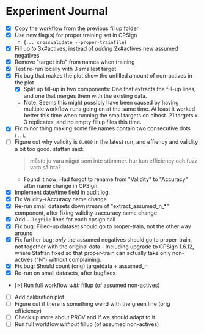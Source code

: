 Experiment Journal
==================

- [x] Copy the workflow from the previous fillup folder
- [x] Use new flag(s) for proper training set in CPSign
  - (`... crossvalidate --proper-trainfile`)
- [x] Fill up *to* 3x#actives, instead of *adding* 2x#actives new assumed negatives
- [x] Remove "target info" from names when training
- [x] Test re-run locally with 3 smallest target
- [x] Fix bug that makes the plot show the unfilled amount of non-actives in the plot
  - [x] Split up fill-up in two components: One that extracts the fill-up
    lines, and one that merges them with the existing data.
  - Note: Seems this might possibly have been caused by having multiple
    workflow runs going on at the same time. At least it worked better this
    time when running the small targets on cihost. 21 targets x 3 replicates,
    and no empty fillup files this time.
- [x] Fix minor thing making some file names contain two consecutive dots (`..`).
- [ ] Figure out why validity is `0.000` in the latest run, and effiency and
  validity a bit too good.
  staffan said:
  > måste ju vara något som inte stämmer. hur kan efficiency och fuzz vara
  > så bra?
  - Found it now: Had forgot to rename from "Validity" to "Accuracy" after
    name change in CPSign.
- [x] Implement date/time field in audit log.
- [x] Fix Validity->Accuracy name change
- [x] Re-run small datasets downstream of "extract_assumed_n_*" component,
      after fixing validity->accuracy name change
- [x] Add `--logfile` lines for each cpsign call
- [x] Fix bug: Filled-up dataset should go to proper-train, not the other way around
- [x] Fix further bug: *only* the assumed negatives should go to
      proper-train, not together with the original data
      - Including upgrade to CPSign 1.6.12, where Staffan fixed so that proper-train
        can actually take only non-actives ("N") without complaining.
- [x] Fix bug: Should count (orig) targetdata + assumed_n
- [x] Re-run on small datasets, after bugfixes
- [>] Run full workflow *with* fillup (of assumed non-actives)
- [ ] Add calibration plot
- [ ] Figure out if there is something weird with the green line (orig efficiency)
- [ ] Check up more about PROV and if we should adapt to it
- [ ] Run full workflow *without* fillup (of assumed non-actives)
